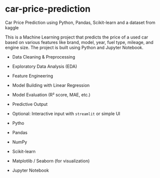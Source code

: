 # car-price-prediction
Car Price Prediction using Python, Pandas, Scikit-learn and a dataset from kaggle 

This is a Machine Learning project that predicts the price of a used car based on various features like brand, model, year, fuel type, mileage, and engine size. The project is built using Python and Jupyter Notebook.


- Data Cleaning & Preprocessing
- Exploratory Data Analysis (EDA)
- Feature Engineering
- Model Building with Linear Regression
- Model Evaluation (R² score, MAE, etc.)
- Predictive Output
- Optional: Interactive input with `streamlit` or simple UI

- Pytho
- Pandas
- NumPy
- Scikit-learn
- Matplotlib / Seaborn (for visualization)
- Jupyter Notebook


